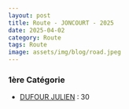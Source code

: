 ```yaml
---
layout: post
title: Route - JONCOURT - 2025
date: 2025-04-02
category: Route
tags: Route
image: assets/img/blog/road.jpeg
---
```


### 1ère Catégorie
- [DUFOUR JULIEN](https://teamspecializedlille.cc/coureurs/dufourjulien) : 30
